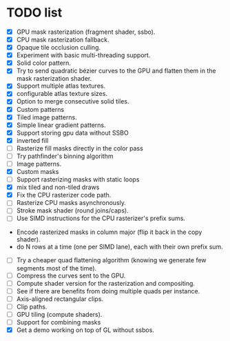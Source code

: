 # TODO list

 - [x] GPU mask rasterization (fragment shader, ssbo).
 - [x] CPU mask rasterization fallback.
 - [x] Opaque tile occlusion culling.
 - [x] Experiment with basic multi-threading support.
 - [x] Solid color pattern.
 - [x] Try to send quadratic bézier curves to the GPU and flatten them in the mask rasterization shader.
 - [x] Support multiple atlas textures.
 - [x] configurable atlas texture sizes.
 - [x] Option to merge consecutive solid tiles.
 - [x] Custom patterns
 - [x] Tiled image patterns.
 - [x] Simple linear gradient patterns.
 - [x] Support storing gpu data without SSBO
 - [x] inverted fill
 - [ ] Rasterize fill masks directly in the color pass
 - [ ] Try pathfinder's binning algorithm
 - [ ] Image patterns.
 - [x] Custom masks
 - [ ] Support rasterizing masks with static loops
 - [x] mix tiled and non-tiled draws
 - [x] Fix the CPU rasterizer code path.
 - [ ] Rasterize CPU masks asynchronously.
 - [ ] Stroke mask shader (round joins/caps).
 - [ ] Use SIMD instructions for the CPU rasterizer's prefix sums.
  - Encode rasterized masks in column major (flip it back in the copy shader).
  - do N rows at a time (one per SIMD lane), each with their own prefix sum.
 - [ ] Try a cheaper quad flattening algorithm (knowing we generate few segments most of the time).
 - [ ] Compress the curves sent to the GPU.
 - [ ] Compute shader version for the rasterization and compositing.
 - [ ] See if there are benefits from doing multiple quads per instance.
 - [ ] Axis-aligned rectangular clips.
 - [ ] Clip paths.
 - [ ] GPU tiling (compute shaders).
 - [ ] Support for combining masks
 - [x] Get a demo working on top of GL without ssbos.
